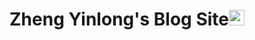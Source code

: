 # Zheng Yinlong's Blog Site<img src='https://images.cnblogs.com/cnblogs_com/blogs/726717/galleries/2097126/t_e1644eea.png' alt='logo' height=25px/>

<!-- # KeepWork -->
<!-- Create Your Own Personal Website in Markdown. Visit http://keepwork.com  -->
